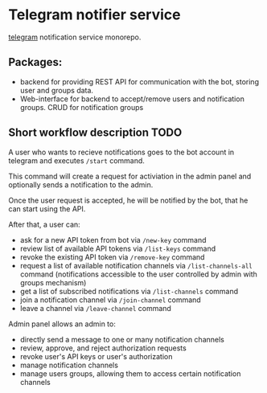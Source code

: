 # Telegram notifier service

[telegram](https://telegram.org/) notification service monorepo.

## Packages:

- backend for providing REST API for communication with the bot, storing
  user and groups data.
- Web-interface for backend to accept/remove users and notification groups.
  CRUD for notification groups

## Short workflow description TODO

A user who wants to recieve notifications goes to the bot account in telegram
and executes `/start` command.

This command will create a request for activiation in the admin panel and
optionally sends a notification to the admin.

Once the user request is accepted, he will be notified by the bot, that he can
start using the API.

After that, a user can:
- ask for a new API token from bot via `/new-key` command
- review list of available API tokens via `/list-keys` command
- revoke the existing API token via `/remove-key` command
- request a list of available notification channels via `/list-channels-all` command
  (notifications accessible to the user controlled by admin with groups mechanism)
- get a list of subscribed notifications via `/list-channels` command
- join a notification channel via `/join-channel` command
- leave a channel via `/leave-channel` command

Admin panel allows an admin to:
- directly send a message to one or many notification channels
- review, approve, and reject authorization requests
- revoke user's API keys or user's authorization
- manage notification channels
- manage users groups, allowing them to access certain notification channels